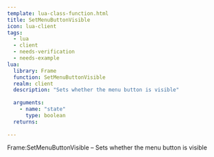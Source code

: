 ```yaml
---
template: lua-class-function.html
title: SetMenuButtonVisible
icon: lua-client
tags:
  - lua
  - client
  - needs-verification
  - needs-example
lua:
  library: Frame
  function: SetMenuButtonVisible
  realm: client
  description: "Sets whether the menu button is visible"
  
  arguments:
    - name: "state"
      type: boolean
  returns:
    
---
```


<div class="lua__search__keywords">
Frame:SetMenuButtonVisible &#x2013; Sets whether the menu button is visible
</div>
